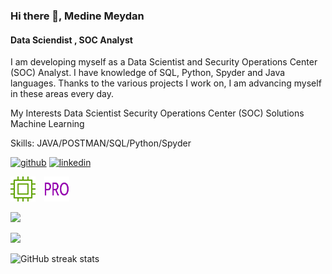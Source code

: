 ### Hi there 👋, Medine Meydan
#### Data Sciendist , SOC Analyst
I am developing myself as a Data Scientist and Security Operations Center (SOC) Analyst. I have knowledge of SQL, Python, Spyder and Java languages. Thanks to the various projects I work on, I am advancing myself in these areas every day.

My Interests
Data Scientist 
Security Operations Center (SOC) Solutions
Machine Learning

Skills: JAVA/POSTMAN/SQL/Python/Spyder



[<img src='https://cdn.jsdelivr.net/npm/simple-icons@3.0.1/icons/github.svg' alt='github' height='40'>](https://github.com/medinemeydan)  [<img src='https://cdn.jsdelivr.net/npm/simple-icons@3.0.1/icons/linkedin.svg' alt='linkedin' height='40'>](https://www.linkedin.com/in/medine-meydan/)  

<a href='https://docs.github.com/en/developers'><img src='https://raw.githubusercontent.com/acervenky/animated-github-badges/master/assets/devbadge.gif' width='40' height='40'></a> <a href='https://github.com/pricing'><img src='https://raw.githubusercontent.com/acervenky/animated-github-badges/master/assets/pro.gif' width='40' height='40'></a> 




 ![](https://raw.githubusercontent.com/zouariste/corona-runner/gh-pages/assets/corona-runner.gif)



  <img src="https://www.animatedimages.org/data/media/562/animated-line-image-0184.gif" width="1920"/>









 




![GitHub streak stats](https://streak-stats.demolab.com/?user=medinemeydan)  


